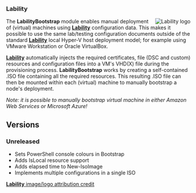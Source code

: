 ### Lability ###
<img align="right" alt="Lability logo" src="https://raw.githubusercontent.com/VirtualEngine/Lability/dev/Lability.png">

The __LabilityBootstrap__ module enables manual deployment of (virtual) machines using
[__Lability__](https://github.com/VirtualEngine/Lability) configuration data. This makes
it possible to use the same lab/testing configuration documents outside of the standard
[__Lability__](https://github.com/VirtualEngine/Lability) local Hyper-V host deployment
model; for example using VMware Workstation or Oracle VirtualBox.

[__Lability__](https://github.com/VirtualEngine/Lability) automatically injects the required certificates, file (DSC and custom)
resources and configuration files into a VM's VHD(X) file during the provisioning
process. __LabilityBootstrap__ works by creating a self-contained .ISO file containing
all the required resources. This resulting .ISO file can then be mounted within each
(virtual) machine to manually bootstrap a node's deployment.

_Note: it is possible to manually bootstrap virtual machine in either Amazon Web Services or
Microsoft Azure!_

## Versions

### Unreleased

* Sets PowerShell console colours in Bootstrap
* Adds IsLocal resource support
* Adds elapsed time to New-IsoImage
* Implements multiple configurations in a single ISO


[__Lability__ image/logo attribution credit](https://openclipart.org/image/300px/svg_to_png/22734/papapishu-Lab-icon-1.png)
